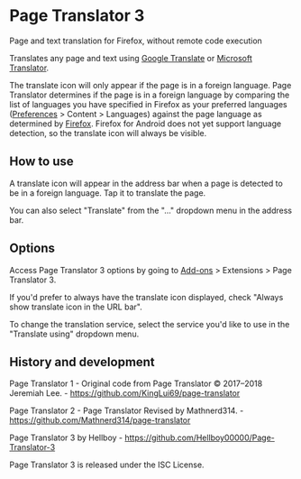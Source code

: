 # Page Translator 3

Page and text translation for Firefox, without remote code execution

Translates any page and text using [Google Translate](https://translate.google.com/manager/website/) or [Microsoft Translator](https://msdn.microsoft.com/en-us/library/mt146808.aspx).

The translate icon will only appear if the page is in a foreign language. Page Translator determines if the page is in a foreign language by comparing the list of languages you have specified in Firefox as your preferred languages (<a href="about:preferences#content">Preferences</a> > Content > Languages) against the page language as determined by <a href="https://developer.mozilla.org/en-US/Add-ons/WebExtensions/API/tabs/detectLanguage">Firefox</a>. Firefox for Android does not yet support language detection, so the translate icon will always be visible.

## How to use

A translate icon will appear in the address bar when a page is detected to be in a foreign language. Tap it to translate the page.

You can also select "Translate" from the "..." dropdown menu in the address bar.

## Options

Access Page Translator 3 options by going to <a href="about:addons">Add-ons</a> > Extensions > Page Translator 3.

If you'd prefer to always have the translate icon displayed, check "Always show translate icon in the URL bar".

To change the translation service, select the service you'd like to use in the "Translate using" dropdown menu.

## History and development

Page Translator 1 - Original code from Page Translator © 2017–2018 Jeremiah Lee. - https://github.com/KingLui69/page-translator

Page Translator 2 - Page Translator Revised by Mathnerd314. - https://github.com/Mathnerd314/page-translator

Page Translator 3 by Hellboy - https://github.com/Hellboy00000/Page-Translator-3

Page Translator 3 is released under the ISC License.
